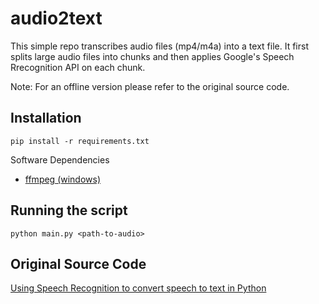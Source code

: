 # audio2text

This simple repo transcribes audio files (mp4/m4a) into a text file.
It first splits large audio files into chunks and then applies Google's Speech Rrecognition API on each chunk.

Note: For an offline version please refer to the original source code.

## Installation

`pip install -r requirements.txt`

Software Dependencies

- [ffmpeg (windows)](https://ffmpeg.zeranoe.com/builds/)

## Running the script

`python main.py <path-to-audio>`

## Original Source Code

[Using Speech Recognition to convert speech to text in Python](https://www.thepythoncode.com/article/using-speech-recognition-to-convert-speech-to-text-python)
